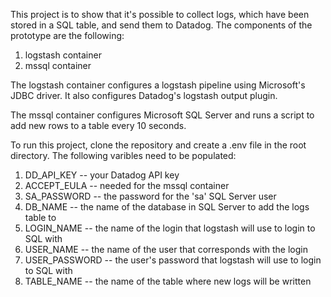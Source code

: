 This project is to show that it's possible to collect logs, which have been stored in a SQL table, and send them
to Datadog. The components of the prototype are the following:
1. logstash container
2. mssql container

The logstash container configures a logstash pipeline using Microsoft's JDBC driver. It also configures Datadog's
logstash output plugin.

The mssql container configures Microsoft SQL Server and runs a script to add new rows to a table every 10 seconds.

To run this project, clone the repository and create a .env file in the root directory. The following varibles need to be
populated:
1. DD_API_KEY -- your Datadog API key
2. ACCEPT_EULA -- needed for the mssql container
3. SA_PASSWORD -- the password for the 'sa' SQL Server user
4. DB_NAME -- the name of the database in SQL Server to add the logs table to
5. LOGIN_NAME -- the name of the login that logstash will use to login to SQL with
6. USER_NAME -- the name of the user that corresponds with the login
7. USER_PASSWORD -- the user's password that logstash will use to login to SQL with
8. TABLE_NAME -- the name of the table where new logs will be written